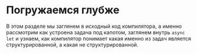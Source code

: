 # Погружаемся глубже

В этом разделе мы заглянем в исходный код компилятора, а именно рассмотрим как устроена задача под капотом, заглянем внутрь `async let` и узнаем, как компилятор понимает какая именно из задач является структурированной, а какая не структурированной.
